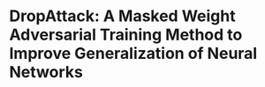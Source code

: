 # DropAttack: A Masked Weight Adversarial Training Method to Improve Generalization of Neural Networks
